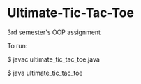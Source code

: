 # Ultimate-Tic-Tac-Toe
3rd semester's OOP assignment

To run:

$ javac ultimate_tic_tac_toe.java

$ java ultimate_tic_tac_toe
